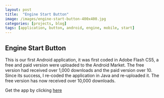 ```yaml
---
layout: post
title:  "Engine Start Button"
image: /images/engine-start-button-400x400.jpg
categories: [projects, blog]
tags: [application, button, android, engine, mobile, start]
---
```


## Engine Start Button

This is our first Android application, it was first coded in Adobe Flash CS5, a free and paid version were uploaded to the Android Market. The free version had received over 1,000 downloads and the paid version over 10. Since its success, I re-coded the application in Java and re-uploaded it. The free version has now received over 10,000 downloads.

Get the app by clicking [here](https://play.google.com/store/apps/details?id=com.nab.esb)
